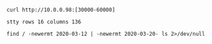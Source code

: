 ```
curl http://10.0.0.98:[30000-60000]
```

```
stty rows 16 columns 136
```

```
find / -newermt 2020-03-12 | -newermt 2020-03-20- ls 2>/dev/null
```

